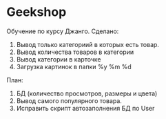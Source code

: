 # Geekshop
Обучение по курсу Джанго. 
Сделано:
1. Вывод только категориий в которых есть товар.
2. Вывод количества товаров в категории
3. Вывод категории в карточке
4. Загрузка картинок в папки %y %m %d

План:
1. БД (количество просмотров, размеры и цвета)
2. Вывод самого популярного товара.
3. Исправить скрипт автозаполнения БД по User

